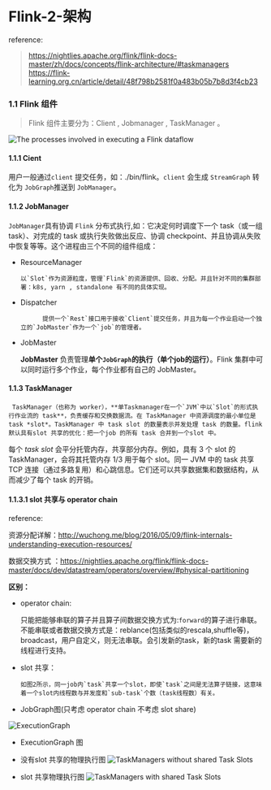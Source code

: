# Flink-2-架构

reference:

> https://nightlies.apache.org/flink/flink-docs-master/zh/docs/concepts/flink-architecture/#taskmanagers
> https://flink-learning.org.cn/article/detail/48f798b2581f0a483b05b7b8d3f4cb23



### 1.1 Flink 组件

> Flink 组件主要分为：Client , Jobmanager , TaskManager 。


![The processes involved in executing a Flink dataflow](https://github.com/Whojohn/learn/blob/master/flinklearn/docs/pic/cap2-flink-architecture.svg?raw=true)


#### 1.1.1 Cient

用户一般通过`client` 提交任务，如：./bin/flink。`client` 会生成 `StreamGraph` 转化为 `JobGraph`推送到 `JobManager`。

#### 1.1.2 JobManager

`JobManager`具有协调 `Flink` 分布式执行,如：它决定何时调度下一个 task（或一组 task）、对完成的 task 或执行失败做出反应、协调 checkpoint、并且协调从失败中恢复等等。这个进程由三个不同的组件组成：

- ResourceManager

      以`Slot`作为资源粒度，管理`Flink`的资源提供、回收、分配。并且针对不同的集群部署：k8s, yarn , standalone 有不同的具体实现。

- Dispatcher

            提供一个`Rest`接口用于接收`Client`提交任务，并且为每一个作业启动一个独立的`JobMaster`作为一个`job`的管理者。

- JobMaster

    **JobMaster** 负责管理**单个`JobGraph`的执行（单个job的运行）**。Flink 集群中可以同时运行多个作业，每个作业都有自己的 JobMaster。

#### 1.1.3 TaskManager

     TaskManager（也称为 worker），**单Taskmanager在一个`JVM`中以`Slot`的形式执行作业流的 task**，负责缓存和交换数据流。在 TaskManager 中资源调度的最小单位是 task *slot*。TaskManager 中 task slot 的数量表示并发处理 task 的数量。flink 默认具有slot 共享的优化：把一个job 的所有 task 合并到一个slot 中。

   每个 *task slot* 会平分托管内存，共享部分内存。例如，具有 3 个 slot 的 TaskManager，会将其托管内存 1/3 用于每个 slot。同一 JVM 中的 task 共享 TCP 连接（通过多路复用）和心跳信息。它们还可以共享数据集和数据结构，从而减少了每个 task 的开销。

#### 1.1.3.1 slot 共享与 operator chain

reference:

资源分配详解：http://wuchong.me/blog/2016/05/09/flink-internals-understanding-execution-resources/

数据交换方式 ：https://nightlies.apache.org/flink/flink-docs-master/docs/dev/datastream/operators/overview/#physical-partitioning

**区别：**

- operator chain:

     只能把能够串联的算子并且算子间数据交换方式为:`forward`的算子进行串联。不能串联或者数据交换方式是：reblance(包括类似的rescala,shuffle等)，broadcast，用户自定义，则无法串联。会引发新的task，新的task 需要新的线程进行支持。

- slot 共享：

      如图2所示，同一job内`task`共享一个slot，即使`task`之间是无法算子链接，这意味着一个slot内线程数与并发度和`sub-task`个数（task线程数）有关。


- JobGraph图(只考虑 operator chain 不考虑 slot share)

![ExecutionGraph](https://github.com/Whojohn/learn/blob/master/flinklearn/docs/pic/cap2-tasks_chains.svg?raw=true)

 
- ExecutionGraph 图
- 没有slot 共享的物理执行图
![TaskManagers without shared Task Slots](https://github.com/Whojohn/learn/blob/master/flinklearn/docs/pic/cap2-tasks_slots.svg?raw=true)


- slot 共享物理执行图
![TaskManagers with shared Task Slots](https://github.com/Whojohn/learn/blob/master/flinklearn/docs/pic/cap2-slot_sharing.svg?raw=true)

